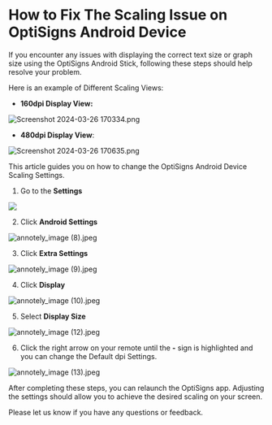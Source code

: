 # How to Fix The Scaling Issue on OptiSigns Android Device

If you encounter any issues with displaying the correct text size or graph size using the OptiSigns Android Stick, following these steps should help resolve your problem.

Here is an example of Different Scaling Views:

* **160dpi Display View:**

![Screenshot 2024-03-26 170334.png](https://support.optisigns.com/hc/article_attachments/27822258702483)

* **480dpi Display View**:

![Screenshot 2024-03-26 170635.png](https://support.optisigns.com/hc/article_attachments/27822196127891)

This article guides you on how to change the OptiSigns Android Device Scaling Settings.

1. Go to the **Settings**

![](https://support.optisigns.com/hc/article_attachments/27608849125779)

2. Click **Android Settings**

![annotely_image (8).jpeg](https://support.optisigns.com/hc/article_attachments/27608838868243)

3. Click **Extra Settings**

![annotely_image (9).jpeg](https://support.optisigns.com/hc/article_attachments/27608838883603)

4. Click **Display**

![annotely_image (10).jpeg](https://support.optisigns.com/hc/article_attachments/27608838907027)

5. Select **Display Size**

![annotely_image (12).jpeg](https://support.optisigns.com/hc/article_attachments/27608838920083)

6. Click the right arrow on your remote until the **-** sign is highlighted and you can change the Default dpi Settings.

![annotely_image (13).jpeg](https://support.optisigns.com/hc/article_attachments/27608838930963)

After completing these steps, you can relaunch the OptiSigns app. Adjusting the settings should allow you to achieve the desired scaling on your screen.

Please let us know if you have any questions or feedback.